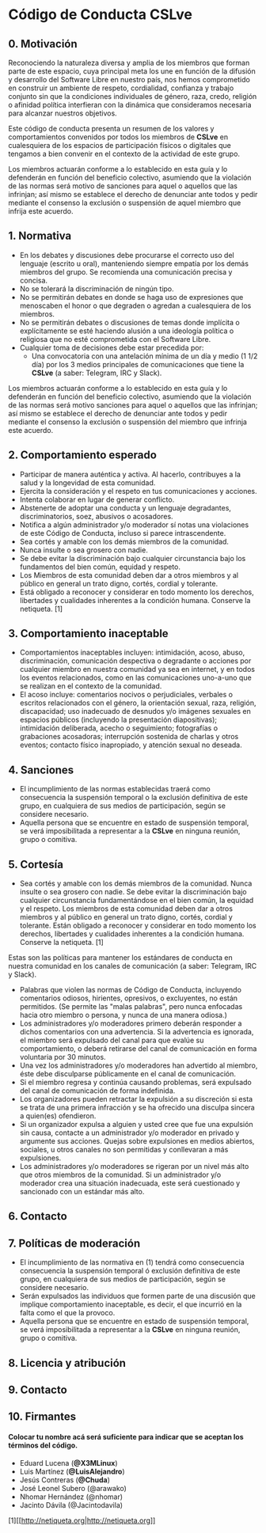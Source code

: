 # Código de Conducta CSLve

## 0. Motivación

Reconociendo la naturaleza diversa y amplia de los miembros que forman parte de
este espacio, cuya principal meta los une en función de la difusión y
desarrollo del Software Libre en nuestro país, nos hemos comprometido en
construir un ambiente de respeto, cordialidad, confianza y trabajo conjunto sin
que la condiciones individuales de género, raza, credo, religión o afinidad
política interfieran con la dinámica que consideramos necesaria para alcanzar
nuestros objetivos.

Este código de conducta presenta un resumen de los valores y comportamientos
convenidos por todos los miembros de **CSLve** en cualesquiera de los espacios
de participación físicos o digitales que tengamos a bien convenir en el
contexto de la actividad de este grupo.

Los miembros actuarán conforme a lo establecido en esta guía y lo defenderán en
función del beneficio colectivo, asumiendo que la violación de las normas será
motivo de sanciones para aquel o aquellos que las infrinjan; así mismo se
establece el derecho de denunciar ante todos y pedir mediante el consenso la
exclusión o suspensión de aquel miembro que infrija este acuerdo.

## 1. Normativa

* En los debates y discusiones debe procurarse el correcto uso del lenguaje
  (escrito u oral), manteniendo siempre empatía por los demás miembros del
  grupo. Se recomienda una comunicación precisa y concisa.
* No se tolerará la discriminación de ningún tipo.
* No se permitirán debates en donde se haga uso de expresiones que menoscaben
  el honor o que degraden o agredan a cualesquiera de los miembros.
* No se permitirán debates o discusiones de temas donde implícita o
  explícitamente se esté haciendo alusión a una ideología política o religiosa 
  que no esté comprometida con el Software Libre.
* Cualquier toma de decisiones debe estar precedida por:
    * Una convocatoria con una antelación mínima de un día y medio (1 1/2 día) por
      los 3 medios principales de comunicaciones que tiene la **CSLve** (a saber:
      Telegram, IRC y Slack).

Los miembros actuarán conforme a lo establecido en esta guía y lo defenderán en
función del beneficio colectivo, asumiendo que la violación de las normas será
motivo sanciones para aquel o aquellos que las infrinjan; así mismo se
establece el derecho de denunciar ante todos y pedir mediante el consenso la
exclusión o suspensión del miembro que infrinja este acuerdo.


## 2. Comportamiento esperado

* Participar de manera auténtica y activa. Al hacerlo, contribuyes a la salud y
  la longevidad de esta comunidad.
* Ejercita la consideración y el respeto en tus comunicaciones y acciones.
* Intenta colaborar en lugar de generar conflicto.
* Abstenerte de adoptar una conducta y un lenguaje degradantes,
  discriminatorios, soez, abusivos o acosadores.
* Notifica a algún administrador y/o moderador sí notas una violaciones de este
  Código de Conducta, incluso si parece intrascendente.
* Sea cortés y amable con los demás miembros de la comunidad.
* Nunca insulte o sea grosero con nadie.
* Se debe evitar la discriminación bajo cualquier circunstancia bajo los
  fundamentos del bien común, equidad y respeto. 
* Los Miembros de esta comunidad deben dar a otros miembros y al público en
  general un trato digno, cortés, cordial y tolerante. 
* Está obligado a reconocer y considerar en todo momento los derechos,
  libertades y cualidades inherentes a la condición humana. Conserve la
  netiqueta. [1]

## 3. Comportamiento inaceptable

* Comportamientos inaceptables incluyen: intimidación, acoso, abuso,
  discriminación, comunicación despectiva o degradante o acciones por cualquier
  miembro en nuestra comunidad ya sea en internet, y en todos los eventos
  relacionados, como en las comunicaciones uno-a-uno que se realizan en el
  contexto de la comunidad.
* El acoso incluye: comentarios nocivos o perjudiciales, verbales o escritos
  relacionados con el género, la orientación sexual, raza, religión,
  discapacidad; uso inadecuado de desnudos y/o imágenes sexuales en espacios
  públicos (incluyendo la presentación diapositivas); intimidación deliberada,
  acecho o seguimiento; fotografías o grabaciones acosadoras; interrupción
  sostenida de charlas y otros eventos; contacto físico inapropiado, y atención
  sexual no deseada.

## 4. Sanciones

* El incumplimiento de las normas establecidas traerá como consecuencia la
  suspensión temporal o la exclusión definitiva de este grupo, en cualquiera de
  sus medios de participación, según se considere necesario.
* Aquella persona que se encuentre en estado de suspensión temporal, se verá
  imposibilitada a representar a la **CSLve** en ninguna reunión, grupo o
  comitiva.

## 5. Cortesía

* Sea cortés y amable con los demás miembros de la comunidad. Nunca insulte o sea
grosero con nadie. Se debe evitar la discriminación bajo cualquier
circunstancia fundamentándose en el bien común, la equidad y el respeto. Los
miembros de esta comunidad deben dar a otros miembros y al público en general
un trato digno, cortés, cordial y tolerante. Están obligado a reconocer y
considerar en todo momento los derechos, libertades y cualidades inherentes a
la condición humana. Conserve la netiqueta. [1]

Estas son las políticas para mantener los estándares de conducta en nuestra
comunidad en los canales de comunicación (a saber: Telegram, IRC y Slack).

* Palabras que violen las normas de Código de Conducta, incluyendo comentarios
  odiosos, hirientes, opresivos, o excluyentes, no están permitidos. (Se
  permite las "malas palabras", pero nunca enfocadas hacia otro miembro o
  persona, y nunca de una manera odiosa.)
* Los administradores y/o moderadores  primero deberán responder a dichos
  comentarios con una advertencia. Si la advertencia es ignorada, el miembro
  será expulsado del canal para que evalúe su comportamiento, o deberá
  retirarse del canal de comunicación en forma voluntaria por 30 minutos.
* Una vez los administradores y/o moderadores han advertido al miembro, éste
  debe disculparse públicamente en el canal de comunicación. 
* Si el miembro regresa y continúa causando problemas, será expulsado del canal
  de comunicación de forma indefinida.
* Los organizadores pueden retractar la expulsión a su discreción si esta se
  trata de una primera infracción y se ha ofrecido una disculpa sincera a
  quien(es) ofendieron.
* Si un organizador expulsa a alguien y usted cree que fue una expulsión sin
  causa, contacte a un administrador y/o moderador en privado y argumente sus
  acciones. Quejas sobre expulsiones en medios abiertos, sociales, u otros
  canales no son permitidas y conllevaran a más expulsiones.
* Los administradores y/o moderadores se rigeran por un nivel más alto que
  otros miembros de la comunidad. Si un administrador y/o moderador crea una
  situación inadecuada, este será cuestionado y sancionado con un estándar más
  alto.

## 6. Contacto 

## 7. Políticas de moderación

* El incumplimiento de las normativa en (1) tendrá como consecuencia
  consecuencia la suspensión temporal ó exclusión definitiva de este
  grupo, en cualquiera de sus medios de participación, según se considere
  necesario.
* Serán expulsados las individuos que formen parte de una discusión que
  implique comportamiento inaceptable, es decir, el que incurrió en la falta
  como el que la provoco.
* Aquella persona que se encuentre en estado de suspensión temporal, se verá
  imposibilitada a representar a la **CSLve** en ninguna reunión, grupo o
  comitiva.

## 8. Licencia y atribución

## 9. Contacto

## 10. Firmantes

#### Colocar tu nombre acá será suficiente para indicar que se aceptan los términos del código.

- Eduard Lucena (**@X3MLinux**)
- Luis Martínez (**@LuisAlejandro**)
- Jesús Contreras (**@Chuda**)
- José Leonel Subero (@arawako)
- Nhomar Hernández (@nhomar)
- Jacinto Dávila (@Jacintodavila)

[1][[http://netiqueta.org|http://netiqueta.org]]
